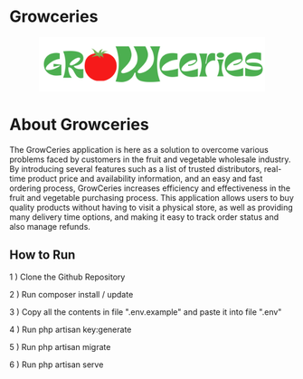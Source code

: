 # Growceries

<p align="center">
    <a href="" target="_blank">
        <img src="https://github.com/Interblues88/Growceries/blob/main/public/image/GrowceriesLogo.svg" width="400" alt="Growceries Logo">
    </a>
</p>

# About Growceries
The GrowCeries application is here as a solution to overcome various problems faced by customers in the fruit and vegetable wholesale industry. By introducing several features such as a list of trusted distributors, real-time product price and availability information, and an easy and fast ordering process, GrowCeries increases efficiency and effectiveness in the fruit and vegetable purchasing process. This application allows users to buy quality products without having to visit a physical store, as well as providing many delivery time options, and making it easy to track order status and also manage refunds.

## How to Run
1 ) Clone the Github Repository

2 ) Run composer install / update

3 ) Copy all the contents in file ".env.example" and paste it into file ".env"

4 ) Run php artisan key:generate

5 ) Run php artisan migrate

6 ) Run php artisan serve
